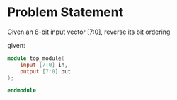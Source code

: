 # Problem Statement

Given an 8-bit input vector [7:0], reverse its bit ordering

given:
```verilog
module top_module( 
    input [7:0] in,
    output [7:0] out
);

endmodule
```